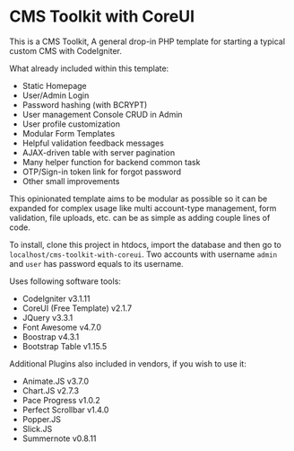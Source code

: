 # CMS Toolkit with CoreUI

This is a CMS Toolkit, A general drop-in PHP template for starting a typical custom CMS with CodeIgniter.

What already included within this template:

+ Static Homepage
+ User/Admin Login
+ Password hashing (with BCRYPT)
+ User management Console CRUD in Admin
+ User profile customization
+ Modular Form Templates
+ Helpful validation feedback messages
+ AJAX-driven table with server pagination
+ Many helper function for backend common task
+ OTP/Sign-in token link for forgot password
+ Other small improvements

This opinionated template aims to be modular as possible so it can be expanded for complex usage like multi account-type management, form validation, file uploads, etc. can be as simple as adding couple lines of code.

To install, clone this project in htdocs, import the database and then go to `localhost/cms-toolkit-with-coreui`. Two accounts with username `admin` and `user` has password equals to its username.

Uses following software tools:

+ CodeIgniter v3.1.11
+ CoreUI (Free Template) v2.1.7
+ JQuery v3.3.1
+ Font Awesome v4.7.0
+ Boostrap v4.3.1
+ Bootstrap Table v1.15.5

Additional Plugins also included in vendors, if you wish to use it:

+ Animate.JS v3.7.0
+ Chart.JS v2.7.3
+ Pace Progress v1.0.2
+ Perfect Scrollbar v1.4.0
+ Popper.JS
+ Slick.JS
+ Summernote v0.8.11
